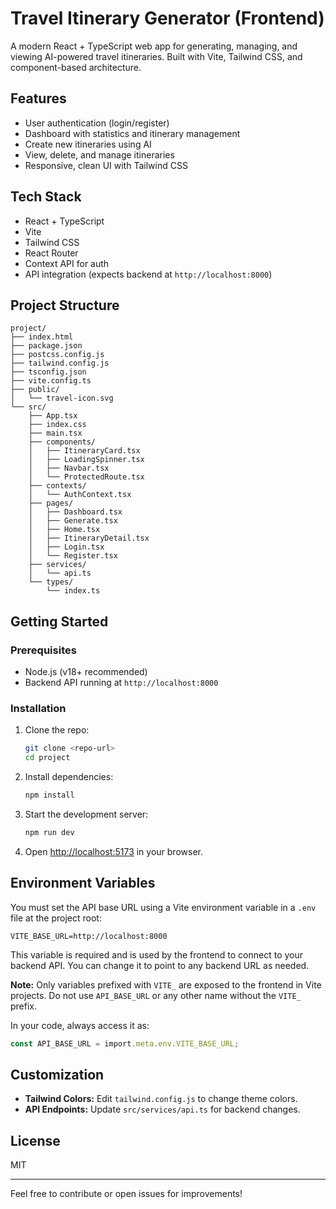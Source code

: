 # Travel Itinerary Generator (Frontend)

A modern React + TypeScript web app for generating, managing, and viewing AI-powered travel itineraries. Built with Vite, Tailwind CSS, and component-based architecture.

## Features
- User authentication (login/register)
- Dashboard with statistics and itinerary management
- Create new itineraries using AI
- View, delete, and manage itineraries
- Responsive, clean UI with Tailwind CSS

## Tech Stack
- React + TypeScript
- Vite
- Tailwind CSS
- React Router
- Context API for auth
- API integration (expects backend at `http://localhost:8000`)

## Project Structure
```
project/
├── index.html
├── package.json
├── postcss.config.js
├── tailwind.config.js
├── tsconfig.json
├── vite.config.ts
├── public/
│   └── travel-icon.svg
└── src/
    ├── App.tsx
    ├── index.css
    ├── main.tsx
    ├── components/
    │   ├── ItineraryCard.tsx
    │   ├── LoadingSpinner.tsx
    │   ├── Navbar.tsx
    │   └── ProtectedRoute.tsx
    ├── contexts/
    │   └── AuthContext.tsx
    ├── pages/
    │   ├── Dashboard.tsx
    │   ├── Generate.tsx
    │   ├── Home.tsx
    │   ├── ItineraryDetail.tsx
    │   ├── Login.tsx
    │   └── Register.tsx
    ├── services/
    │   └── api.ts
    └── types/
        └── index.ts
```

## Getting Started

### Prerequisites
- Node.js (v18+ recommended)
- Backend API running at `http://localhost:8000`

### Installation
1. Clone the repo:
   ```sh
   git clone <repo-url>
   cd project
   ```
2. Install dependencies:
   ```sh
   npm install
   ```
3. Start the development server:
   ```sh
   npm run dev
   ```
4. Open [http://localhost:5173](http://localhost:5173) in your browser.

## Environment Variables

You must set the API base URL using a Vite environment variable in a `.env` file at the project root:

```
VITE_BASE_URL=http://localhost:8000
```

This variable is required and is used by the frontend to connect to your backend API. You can change it to point to any backend URL as needed.

**Note:** Only variables prefixed with `VITE_` are exposed to the frontend in Vite projects. Do not use `API_BASE_URL` or any other name without the `VITE_` prefix.

In your code, always access it as:

```ts
const API_BASE_URL = import.meta.env.VITE_BASE_URL;
```

## Customization
- **Tailwind Colors:** Edit `tailwind.config.js` to change theme colors.
- **API Endpoints:** Update `src/services/api.ts` for backend changes.

## License
MIT

---

Feel free to contribute or open issues for improvements!
